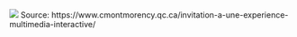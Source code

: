 <img src="https://www.cmontmorency.qc.ca/wp-content/uploads/Nouvelles.jpg">
Source: https://www.cmontmorency.qc.ca/invitation-a-une-experience-multimedia-interactive/
